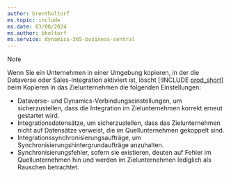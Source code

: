 ```yaml
---
author: brentholtorf
ms.topic: include
ms.date: 03/08/2024
ms.author: bholtorf
ms.service: dynamics-365-business-central
---
```


> [!NOTE]
> Wenn Sie ein Unternehmen in einer Umgebung kopieren, in der die Dataverse oder Sales-Integration aktiviert ist, löscht [!INCLUDE [prod_short](prod_short.md)] beim Kopieren in das Zielunternehmen die folgenden Einstellungen:
>
> * Dataverse- und Dynamics-Verbindungseinstellungen, um sicherzustellen, dass die Integration im Zielunternehmen korrekt erneut gestartet wird.
> * Integrationsdatensätze, um sicherzustellen, dass das Zielunternehmen nicht auf Datensätze verweist, die im Quellunternehmen gekoppelt sind.
> * Integrationssynchronisierungsaufträge, um Synchronisierungshintergrundaufträge anzuhalten.
> * Synchronisierungsfehler, sofern sie existieren, deuten auf Fehler im Quellunternehmen hin und werden im Zielunternehmen lediglich als Rauschen betrachtet.